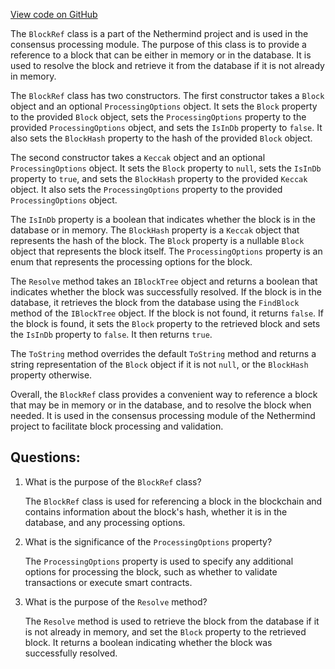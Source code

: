 [View code on GitHub](https://github.com/nethermindeth/nethermind/Nethermind.Consensus/Processing/BlockRef.cs)

The `BlockRef` class is a part of the Nethermind project and is used in the consensus processing module. The purpose of this class is to provide a reference to a block that can be either in memory or in the database. It is used to resolve the block and retrieve it from the database if it is not already in memory.

The `BlockRef` class has two constructors. The first constructor takes a `Block` object and an optional `ProcessingOptions` object. It sets the `Block` property to the provided `Block` object, sets the `ProcessingOptions` property to the provided `ProcessingOptions` object, and sets the `IsInDb` property to `false`. It also sets the `BlockHash` property to the hash of the provided `Block` object.

The second constructor takes a `Keccak` object and an optional `ProcessingOptions` object. It sets the `Block` property to `null`, sets the `IsInDb` property to `true`, and sets the `BlockHash` property to the provided `Keccak` object. It also sets the `ProcessingOptions` property to the provided `ProcessingOptions` object.

The `IsInDb` property is a boolean that indicates whether the block is in the database or in memory. The `BlockHash` property is a `Keccak` object that represents the hash of the block. The `Block` property is a nullable `Block` object that represents the block itself. The `ProcessingOptions` property is an enum that represents the processing options for the block.

The `Resolve` method takes an `IBlockTree` object and returns a boolean that indicates whether the block was successfully resolved. If the block is in the database, it retrieves the block from the database using the `FindBlock` method of the `IBlockTree` object. If the block is not found, it returns `false`. If the block is found, it sets the `Block` property to the retrieved block and sets the `IsInDb` property to `false`. It then returns `true`.

The `ToString` method overrides the default `ToString` method and returns a string representation of the `Block` object if it is not `null`, or the `BlockHash` property otherwise.

Overall, the `BlockRef` class provides a convenient way to reference a block that may be in memory or in the database, and to resolve the block when needed. It is used in the consensus processing module of the Nethermind project to facilitate block processing and validation.
## Questions: 
 1. What is the purpose of the `BlockRef` class?
    
    The `BlockRef` class is used for referencing a block in the blockchain and contains information about the block's hash, whether it is in the database, and any processing options.

2. What is the significance of the `ProcessingOptions` property?
    
    The `ProcessingOptions` property is used to specify any additional options for processing the block, such as whether to validate transactions or execute smart contracts.

3. What is the purpose of the `Resolve` method?
    
    The `Resolve` method is used to retrieve the block from the database if it is not already in memory, and set the `Block` property to the retrieved block. It returns a boolean indicating whether the block was successfully resolved.